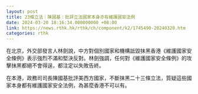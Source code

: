 ```yaml
---
layout: post
title: 23條立法｜陳國基：批評立法國家本身亦有維護國安法例
date: 2024-03-20 18:16:34.000000000 +08:00
link: https://news.rthk.hk/rthk/ch/component/k2/1745490-20240320.htm
categories: rthk
---
```


在北京，外交部發言人林劍說，中方對個別國家和機構詆毀抹黑香港《維護國家安全條例》表示強烈不滿和堅決反對。林劍強調，任何對《維護國家安全條例》的攻擊抹黑都絕不會得逞，都注定以失敗告終。

在本港，政務司司長陳國基批評美西方國家，不斷抹黑二十三條立法，質疑這些國家本身都有維護國家安全法例，為甚麼香港不可以有。
